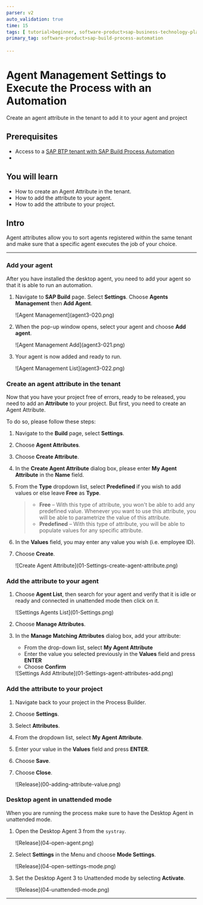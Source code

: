```yaml
---
parser: v2
auto_validation: true
time: 15
tags: [ tutorial>beginner, software-product>sap-business-technology-platform, tutorial>free-tier]
primary_tag: software-product>sap-build-process-automation

---
```


# Agent Management Settings to Execute the Process with an Automation
<!-- description --> Create an agent attribute in the tenant to add it to your agent and project

## Prerequisites
 - Access to a [SAP BTP tenant with SAP Build Process Automation](spa-subscribe-booster)
 - 

## You will learn
  - How to create an Agent Attribute in the tenant.
  - How to add the attribute to your agent.
  - How to add the attribute to your project.

## Intro
Agent attributes allow you to sort agents registered within the same tenant and make sure that a specific agent executes the job of your choice.

---


### Add your agent

After you have installed the desktop agent, you need to add your agent so that it is able to run an automation.

1. Navigate to **SAP Build** page. Select **Settings**. Choose **Agents Management** then **Add Agent**.

    <!-- border -->![Agent Management](agent3-020.png)

2. When the pop-up window opens, select your agent and choose **Add agent**.

    <!-- border -->![Agent Management Add](agent3-021.png)

3. Your agent is now added and ready to run.

    <!-- border -->![Agent Management List](agent3-022.png)


### Create an agent attribute in the tenant


Now that you have your project free of errors, ready to be released, you need to add an **Attribute** to your project. But first, you need to create an Agent Attribute.

To do so, please follow these steps:

1. Navigate to the **Build** page, select **Settings**.

2. Choose **Agent Attributes**.

3. Choose **Create Attribute**.

4. In the **Create Agent Attribute** dialog box, please enter **My Agent Attribute** in the **Name** field.

5. From the **Type** dropdown list, select **Predefined** if you wish to add values or else leave **Free** as **Type**.

    > - **Free** – With this type of attribute, you won't be able to add any predefined value. Whenever you want to use this attribute, you will be able to parametrize the value of this attribute.
    > - **Predefined** – With this type of attribute, you will be able to populate values for any specific attribute.

6. In the **Values** field, you may enter any value you wish (i.e. employee ID).

7. Choose **Create**.

    <!-- border -->![Create Agent Attribute](01-Settings-create-agent-attribute.png)  


### Add the attribute to your agent


1. Choose **Agent List**, then search for your agent and verify that it is idle or ready and connected in unattended mode then click on it.

    <!-- border -->![Settings Agents List](01-Settings.png)

2. Choose **Manage Attributes**.

3. In the **Manage Matching Attributes** dialog box, add your attribute:

      - From the drop-down list, select **My Agent Attribute**
      - Enter the value you selected previously in the **Values** field and press **ENTER**
      - Choose **Confirm**

    <!-- border -->![Settings Add Attribute](01-Settings-agent-attributes-add.png)


### Add the attribute to your project


1. Navigate back to your project in the Process Builder.

2. Choose **Settings**.

3. Select **Attributes**.

4. From the dropdown list, select **My Agent Attribute**.

5. Enter your value in the **Values** field and press **ENTER**.

6. Choose **Save**.

7. Choose **Close**.   

      <!-- border -->![Release](00-adding-attribute-value.png)



### Desktop agent in unattended mode


When you are running the process make sure to have the Desktop Agent in unattended mode.

1. Open the Desktop Agent 3 from the `systray`.

    <!-- border -->![Release](04-open-agent.png)

2. Select **Settings** in the Menu and choose **Mode Settings**.

    <!-- border -->![Release](04-open-settings-mode.png)

3. Set the Desktop Agent 3 to Unattended mode by selecting **Activate**.

    <!-- border -->![Release](04-unattended-mode.png)






---
